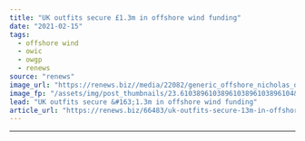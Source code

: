 ```yaml
---
title: "UK outfits secure £1.3m in offshore wind funding"
date: "2021-02-15"
tags: 
  - offshore wind
  - owic
  - owgp
  - renews
source: "renews"
image_url: "https://renews.biz//media/22082/generic_offshore_nicholas_doherty_unsplash.jpg?mode=crop&width=770&heightratio=0.6103896103896103896103896104&slimmage=true"
image_fp: "/assets/img/post_thumbnails/23.6103896103896103896103896104&slimmage=true"
lead: "UK outfits secure &#163;1.3m in offshore wind funding"
article_url: "https://renews.biz/66483/uk-outfits-secure-13m-in-offshore-wind-funding/"
---
```


---
